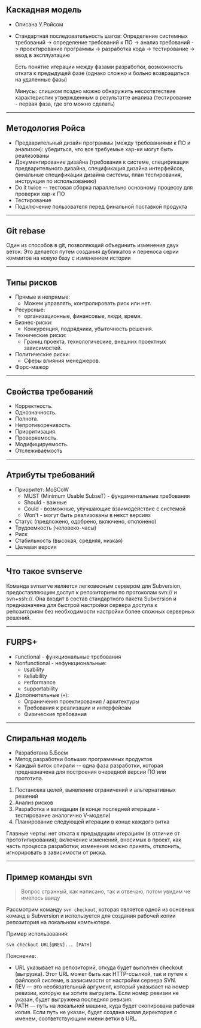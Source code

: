 ## Каскадная модель

- Описана У.Ройсом
- Стандартная последовательность шагов:
  Определение системных требований -> определение требований к ПО -> анализ требований -> проектирование программы -> разработка кода -> тестирование -> ввод в эксплуатацию

  Есть понятие итерации между фазами разработки, возможность отката к предыдущей фазе (однако сложно и больно возвращаться на удаленные фазы)

  Минусы: слишком поздно можно обнаружить несоотвтествие характеристик утвержденным в результатте анализа (тестирование - первая фаза, где это можно сделать)

<hr>

## Методология Ройса

- Предварительный дизайн программы (между требованиями к ПО и анализом): убедиться, что все требуемые хар-ки могут быть реализованы
- Документирование дизайна (требования к системе, спецификация предварительного дизайна, спецификация дизайна интерфейсов, финальные спецификации дизайна системы, план тестирования, инструкция по использованию)
- Do it twice -- тестовая сборка параллельно основному процессу для проверки хар-к ПО
- Тестирование
- Подключение пользователя перед финальной поставкой продукта

<hr>

## Git rebase
Один из способов в git, позволяющий объединить изменения двух веток. Это делается путем создания дубликатов и переноса серии коммитов на новую базу с изменением истории
<hr>

## Типы рисков
- Прямые и непрямые:
    - Можем управлять, контролировать риск или нет.
- Ресурсные:
    - организационные, финансовые, люди, время.
- Бизнес-риски:
    - Конкуренция, подрядчики, убыточность решения.
- Технические риски:
    - Границ проекта, технологические, внешних проектных зависимостей.
- Политические риски:
    - Сферы влияния менеджеров.
- Форс-мажор
<hr>

## Свойства требований
- Корректность.
- Однозначность.
- Полнота.
- Непротиворечивость.
- Приоритизация.
- Проверяемость.
- Модифицируемость.
- Отслеживаемость
<hr>

## Атрибуты требований
- Приоритет: MoSCoW
    - MUST (Minimum Usable SubseT) - фундаментальные требования
    - Should - важные
    - Could - возможные, улучшающие взаимодействие с системой
    - Won't - могут быть реализованы в некст версиях
- Статус (предложено, одобрено, включено, отклонено)
- Трудоемкость (человеко-часы)
- Риск
- Стабильность (высокая, средняя, низкая)
- Целевая версия
<hr>

## Что такое svnserve

Команда svnserve является легковесным сервером для Subversion, предоставляющим доступ к репозиториям по протоколам svn:// и svn+ssh://. Она входит в состав стандартного пакета Subversion
и предназначена для быстрой настройки сервера доступа к репозиториям без необходимости настройки более сложных серверных решений.
<hr>

## FURPS+
- `F`unctional - функциональные требования
- Nonfunctional - нефункциональные:
    - `U`sability
    - `R`eliability
    - `P`erformance
    - `S`upportability
- Дополнительные (`+`):
    - Ограничения проектирования / архитектуры
    - Требования к реализации и интерфейсам
    - Физические требования
<hr>

## Спиральная модель
- Разработана Б.Боем
- Метод разработки больших программных продуктов
- Каждый виток спирали -- одна фаза разработки, которая предназначена для построения очередной версии ПО или прототипа.

1. Постановка целей, выявление ограничений и альтернативных решений
2. Анализ рисков
3. Разработка и валидация (в конце последней итерации - тестирование аналогично V-модели)
4. Планирование следующей итерации в конце каждого витка

Главные черты: нет отката к предыдущим итерациям (в отличие от прототипирования); включение изменений, вносимых в проект, как часть процесса разработки; изменения можно принять, отклонить, игнорировать в зависимости от риска.
<hr>

## Пример команды svn

> Вопрос странный, как написано, так и отвечаю, потом увидим че имелось ввиду

Рассмотрим команду `svn checkout`, которая является одной из основных команд в Subversion и используется для создания рабочей копии репозитория на локальном компьютере.

Пример использования:

```
svn checkout URL[@REV]... [PATH]
```

Пояснение:

- URL указывает на репозиторий, откуда будет выполнен checkout (выгрузка). Этот URL может быть как HTTP-ссылкой, так и путем к файловой системе, в зависимости от настройки сервера SVN.
- REV — это необязательный аргумент, который указывает на номер ревизии, которую вы хотите выгрузить. Если номер ревизии не указан, будет выгружена последняя ревизия.
- PATH — путь на локальной машине, куда будет скопирована рабочая копия. Если путь не указан, будет создана новая директория с именем, соответствующим имени ветки в URL.